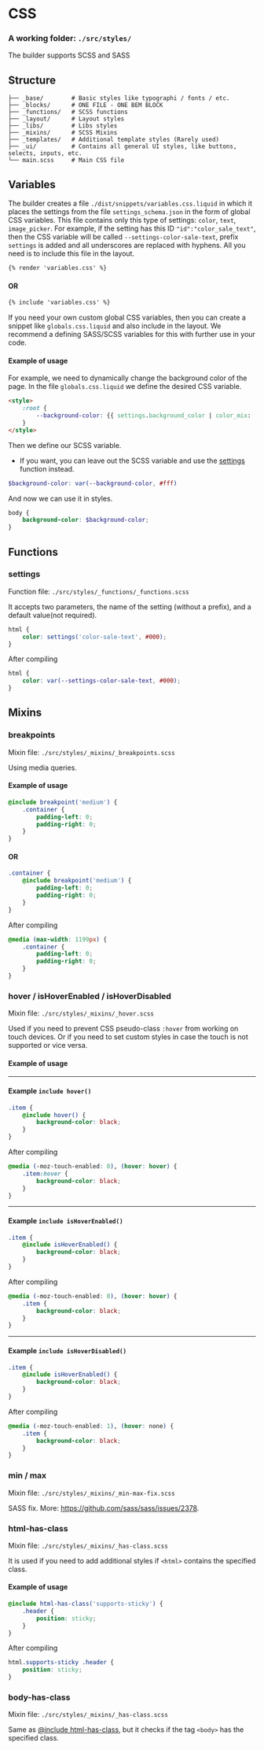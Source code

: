 # CSS

### A working folder: `./src/styles/`

The builder supports SCSS and SASS

## Structure

```
├── _base/        # Basic styles like typographi / fonts / etc.
├── _blocks/      # ONE FILE - ONE BEM BLOCK
├── _functions/   # SCSS functions
├── _layout/      # Layout styles
├── _libs/        # Libs styles
├── _mixins/      # SCSS Mixins
├── _templates/   # Additional template styles (Rarely used)
├── _ui/          # Contains all general UI styles, like buttons, selects, inputs, etc.
└── main.scss     # Main CSS file
```

## Variables

The builder creates a file `./dist/snippets/variables.css.liquid` in which it places the settings from the file `settings_schema.json`
in the form of global CSS variables. This file contains only this type of settings:
`color`, `text`, `image_picker`.
For example, if the setting has this ID `"id":"color_sale_text"`,
then the CSS variable will be called
`--settings-color-sale-text`, prefix `settings` is added and all underscores are replaced with hyphens.
All you need is to include this file in the layout.

```html
{% render 'variables.css' %}
```

#### OR

```html
{% include 'variables.css' %}
```

If you need your own custom global CSS variables, then you can create a snippet like `globals.css.liquid` and
also include in the layout.
We recommend a defining SASS/SCSS variables for this with further use in your code.

#### Example of usage

For example, we need to dynamically change the background color of the page.
In the file `globals.css.liquid` we define the desired CSS variable.

```html
<style>
	:root {
		--background-color: {{ settings.background_color | color_mix: '#ffc0cb', 50 }};
	}
</style>
```

Then we define our SCSS variable.
* If you want, you can leave out the SCSS variable and use the [settings](#settings) function instead.

```scss
$background-color: var(--background-color, #fff)
```

And now we can use it in styles.

```scss
body {
	background-color: $background-color;
}
```

## Functions

### settings

Function file: `./src/styles/_functions/_functions.scss`

It accepts two parameters, the name of the setting (without a prefix), and a default value(not required).

```scss
html {
	color: settings('color-sale-text', #000);
}
```

After compiling

```css
html {
	color: var(--settings-color-sale-text, #000);
}
```

## Mixins

### breakpoints

Mixin file: `./src/styles/_mixins/_breakpoints.scss`

Using media queries.

#### Example of usage

```scss
@include breakpoint('medium') {
	.container {
		padding-left: 0;
		padding-right: 0;
	}
}
```

#### OR

```scss
.container {
	@include breakpoint('medium') {
		padding-left: 0;
		padding-right: 0;
	}
}
```

After compiling

```scss
@media (max-width: 1199px) {
	.container {
		padding-left: 0;
		padding-right: 0;
	}
}
```

### hover / isHoverEnabled / isHoverDisabled

Mixin file: `./src/styles/_mixins/_hover.scss`

Used if you need to prevent CSS pseudo-class `:hover` from working on touch devices.
Or if you need to set custom styles in case the touch is not supported or vice versa.

#### Example of usage

---

#### Example `include hover()`

```scss
.item {
	@include hover() {
		background-color: black;
	}
}
```

After compiling

```scss
@media (-moz-touch-enabled: 0), (hover: hover) {
	.item:hover {
		background-color: black;
	}
}
```

---

#### Example `include isHoverEnabled()`

```scss
.item {
	@include isHoverEnabled() {
		background-color: black;
	}
}
```

After compiling

```scss
@media (-moz-touch-enabled: 0), (hover: hover) {
	.item {
		background-color: black;
	}
}
```

---

#### Example `include isHoverDisabled()`

```scss
.item {
	@include isHoverEnabled() {
		background-color: black;
	}
}
```

After compiling

```scss
@media (-moz-touch-enabled: 1), (hover: none) {
	.item {
		background-color: black;
	}
}
```

### min / max

Mixin file: `./src/styles/_mixins/_min-max-fix.scss`

SASS fix. More: https://github.com/sass/sass/issues/2378.

### html-has-class

Mixin file: `./src/styles/_mixins/_has-class.scss`

It is used if you need to add additional styles if `<html>` contains the specified class.

#### Example of usage

```scss
@include html-has-class('supports-sticky') {
	.header {
		position: sticky;
	}
}
```

After compiling

```scss
html.supports-sticky .header {
	position: sticky;
}
```

### body-has-class

Mixin file: `./src/styles/_mixins/_has-class.scss`

Same as [@include html-has-class](#html-has-class), but it checks if the tag `<body>` has the specified class.
